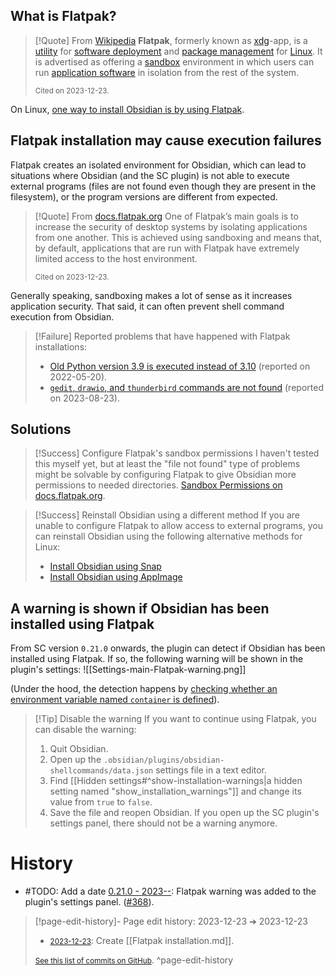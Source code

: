 ## What is Flatpak?

> [!Quote]  From [Wikipedia](https://en.wikipedia.org/wiki/Flatpak)
> **Flatpak**, formerly known as [xdg](https://en.wikipedia.org/wiki/Freedesktop.org "Freedesktop.org")-app, is a [utility](https://en.wikipedia.org/wiki/Software_utility "Software utility") for [software deployment](https://en.wikipedia.org/wiki/Software_deployment "Software deployment") and [package management](https://en.wikipedia.org/wiki/Package_management "Package management") for [Linux](https://en.wikipedia.org/wiki/Linux). It is advertised as offering a [sandbox](https://en.wikipedia.org/wiki/Sandbox_(computer_security) "Sandbox (computer security)") environment in which users can run [application software](https://en.wikipedia.org/wiki/Application_software "Application software") in isolation from the rest of the system.
> 
> <small>Cited on 2023-12-23.</small>

On Linux, [one way to install Obsidian is by using Flatpak](https://help.obsidian.md/Getting+started/Download+and+install+Obsidian#Install+Obsidian+using+Flatpak).

## Flatpak installation may cause execution failures

Flatpak creates an isolated environment for Obsidian, which can lead to situations where Obsidian (and the SC plugin) is not able to execute external programs (files are not found even though they are present in the filesystem), or the program versions are different from expected.

> [!Quote] From [docs.flatpak.org](https://docs.flatpak.org/en/latest/sandbox-permissions.html)
> One of Flatpak’s main goals is to increase the security of desktop systems by isolating applications from one another. This is achieved using sandboxing and means that, by default, applications that are run with Flatpak have extremely limited access to the host environment.
> 
> <small>Cited on 2023-12-23.</small>

Generally speaking, sandboxing makes a lot of sense as it increases application security. That said, it can often prevent shell command execution from Obsidian.

> [!Failure] Reported problems that have happened with Flatpak installations:
> - [Old Python version 3.9 is executed instead of 3.10](https://github.com/Taitava/obsidian-shellcommands/discussions/225) (reported on 2022-05-20).
> - [`gedit`, `drawio`, and `thunderbird` commands are not found](https://github.com/Taitava/obsidian-shellcommands/discussions/367) (reported on 2023-08-23).

## Solutions

> [!Success] Configure Flatpak's sandbox permissions
> I haven't tested this myself yet, but at least the "file not found" type of problems might be solvable by configuring Flatpak to give Obsidian more permissions to needed directories. [Sandbox Permissions on docs.flatpak.org](https://docs.flatpak.org/en/latest/sandbox-permissions.html).

> [!Success] Reinstall Obsidian using a different method
> If you are unable to configure Flatpak to allow access to external programs, you can reinstall Obsidian using the following alternative methods for Linux:
> - [Install Obsidian using Snap](https://help.obsidian.md/Getting+started/Download+and+install+Obsidian#Install+Obsidian+using+Snap)
> - [Install Obsidian using AppImage](https://help.obsidian.md/Getting+started/Download+and+install+Obsidian#Install+Obsidian+using+AppImage)

## A warning is shown if Obsidian has been installed using Flatpak
From SC version `0.21.0` onwards, the plugin can detect if Obsidian has been installed using Flatpak. If so, the following warning will be shown in the plugin's settings:
![[Settings-main-Flatpak-warning.png]]

(Under the hood, the detection happens by [checking whether an environment variable named `container` is defined](https://github.com/Taitava/obsidian-shellcommands/blob/baaf74c166bd4feb8c89e794d711a7a73ea847b6/src/Common.ts#L101-L117)).

> [!Tip] Disable the warning
> If you want to continue using Flatpak, you can disable the warning:
> 1. Quit Obsidian.
> 2. Open up the `.obsidian/plugins/obsidian-shellcommands/data.json` settings file in a text editor.
> 3. Find [[Hidden settings#^show-installation-warnings|a hidden setting named "show_installation_warnings"]] and change its value from `true` to `false`.
> 4. Save the file and reopen Obsidian. If you open up the SC plugin's settings panel, there should not be a warning anymore.

# History
- #TODO: Add a date [0.21.0 - 2023--](https://github.com/Taitava/obsidian-shellcommands/blob/main/CHANGELOG.md#00---2023--): Flatpak warning was added to the plugin's settings panel. ([#368](https://github.com/Taitava/obsidian-shellcommands/issues/368)).

> [!page-edit-history]- Page edit history: 2023-12-23 &#10132; 2023-12-23
> - [<small>2023-12-23</small>](https://github.com/Taitava/obsidian-shellcommands-documentation/commit/d586cb48e0b834224852c911bfda24b1d3168991): Create [[Flatpak installation.md]].
> 
> [<small>See this list of commits on GitHub</small>](https://github.com/Taitava/obsidian-shellcommands-documentation/commits/main/./Problems/Flatpak%20installation.md).
> ^page-edit-history